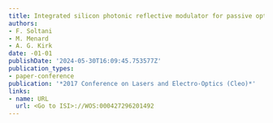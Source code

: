 ```yaml
---
title: Integrated silicon photonic reflective modulator for passive optical networks
authors:
- F. Soltani
- M. Menard
- A. G. Kirk
date: -01-01
publishDate: '2024-05-30T16:09:45.753577Z'
publication_types:
- paper-conference
publication: '*2017 Conference on Lasers and Electro-Optics (Cleo)*'
links:
- name: URL
  url: <Go to ISI>://WOS:000427296201492
---
```

